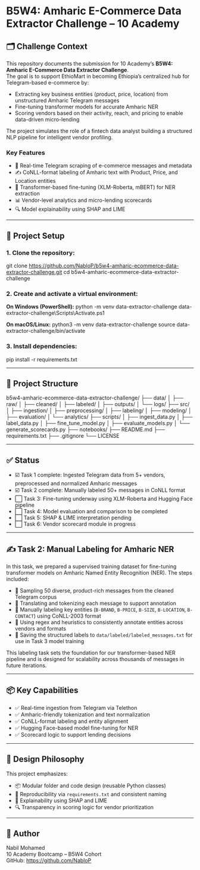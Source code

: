 # B5W4: Amharic E-Commerce Data Extractor Challenge – 10 Academy

## 🗂 Challenge Context
This repository documents the submission for 10 Academy’s **B5W4: Amharic E-Commerce Data Extractor Challenge**.  
The goal is to support EthioMart in becoming Ethiopia’s centralized hub for Telegram-based e-commerce by:

- Extracting key business entities (product, price, location) from unstructured Amharic Telegram messages  
- Fine-tuning transformer models for accurate Amharic NER  
- Scoring vendors based on their activity, reach, and pricing to enable data-driven micro-lending  

The project simulates the role of a fintech data analyst building a structured NLP pipeline for intelligent vendor profiling.

### Key Features
- 🧲 Real-time Telegram scraping of e-commerce messages and metadata  
- ✍️ CoNLL-format labeling of Amharic text with Product, Price, and Location entities  
- 🤖 Transformer-based fine-tuning (XLM-Roberta, mBERT) for NER extraction  
- 📊 Vendor-level analytics and micro-lending scorecards  
- 🔍 Model explainability using SHAP and LIME  

---

## 🔧 Project Setup

### 1. Clone the repository:
git clone https://github.com/NabloP/b5w4-amharic-ecommerce-data-extractor-challenge.git
cd b5w4-amharic-ecommerce-data-extractor-challenge

### 2. Create and activate a virtual environment:
**On Windows (PowerShell):**
python -m venv data-extractor-challenge
data-extractor-challenge\Scripts\Activate.ps1

**On macOS/Linux:**
python3 -m venv data-extractor-challenge
source data-extractor-challenge/bin/activate

### 3. Install dependencies:
pip install -r requirements.txt

---

## 📁 Project Structure

<!-- TREE START -->
b5w4-amharic-ecommerce-data-extractor-challenge/
├── data/
│   ├── raw/
│   ├── cleaned/
│   ├── labeled/
│   ├── outputs/
│   └── logs/
├── src/
│   ├── ingestion/
│   ├── preprocessing/
│   ├── labeling/
│   ├── modeling/
│   ├── evaluation/
│   └── analytics/
├── scripts/
│   ├── ingest_data.py
│   ├── label_data.py
│   ├── fine_tune_model.py
│   ├── evaluate_models.py
│   └── generate_scorecards.py
├── notebooks/
├── README.md
├── requirements.txt
├── .gitignore
└── LICENSE
<!-- TREE END -->

---

## ✅ Status
- ☑️ Task 1 complete: Ingested Telegram data from 5+ vendors, preprocessed and normalized Amharic messages  
- ☑️ Task 2 complete: Manually labeled 50+ messages in CoNLL format  
- ⬜ Task 3: Fine-tuning underway using XLM-Roberta and Hugging Face pipeline  
- ⬜ Task 4: Model evaluation and comparison to be completed  
- ⬜ Task 5: SHAP & LIME interpretation pending  
- ⬜ Task 6: Vendor scorecard module in progress  

---

## ✍️ Task 2: Manual Labeling for Amharic NER

In this task, we prepared a supervised training dataset for fine-tuning transformer models on Amharic Named Entity Recognition (NER). The steps included:

- 🧪 Sampling 50 diverse, product-rich messages from the cleaned Telegram corpus
- 📄 Translating and tokenizing each message to support annotation
- 🔖 Manually labeling key entities (`B-BRAND`, `B-PRICE`, `B-SIZE`, `B-LOCATION`, `B-CONTACT`) using CoNLL-2003 format
- 🧹 Using regex and heuristics to consistently annotate entities across vendors and formats
- 📁 Saving the structured labels to `data/labeled/labeled_messages.txt` for use in Task 3 model training

This labeling task sets the foundation for our transformer-based NER pipeline and is designed for scalability across thousands of messages in future iterations.

---

## 📦 Key Capabilities
- ✅ Real-time ingestion from Telegram via Telethon  
- ✅ Amharic-friendly tokenization and text normalization  
- ✅ CoNLL-format labeling and entity alignment  
- ✅ Hugging Face-based model fine-tuning for NER  
- ✅ Scorecard logic to support lending decisions  

---

## 🧠 Design Philosophy
This project emphasizes:

- 📦 Modular folder and code design (reusable Python classes)  
- 🔁 Reproducibility via `requirements.txt` and consistent naming  
- 🧪 Explainability using SHAP and LIME  
- 🔍 Transparency in scoring logic for vendor prioritization  

---

## 🚀 Author
Nabil Mohamed  
10 Academy Bootcamp – B5W4 Cohort  
GitHub: https://github.com/NabloP